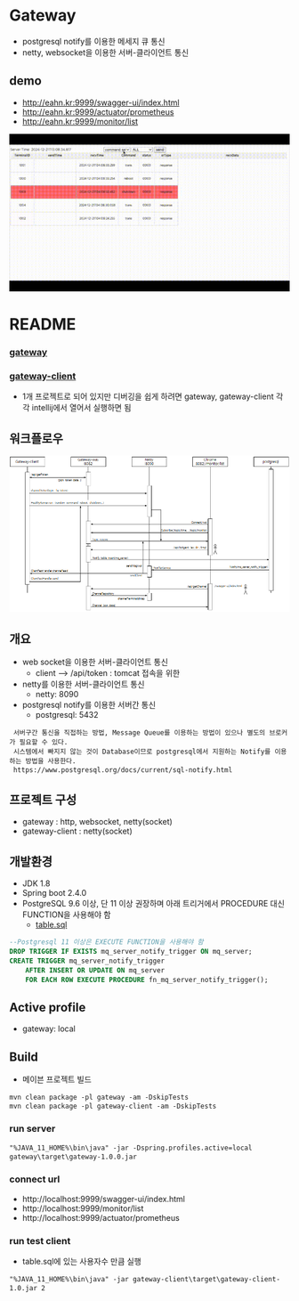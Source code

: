 # Gateway
* postgresql notify를 이용한 메세지 큐 통신
* netty, websocket을 이용한 서버-클라이언트 통신


## demo
* http://eahn.kr:9999/swagger-ui/index.html
* http://eahn.kr:9999/actuator/prometheus
* http://eahn.kr:9999/monitor/list

![tomcat-ws-netty.gif](doc/tomcat-ws-netty.gif)

# README
### [gateway](gateway/README.md)
### [gateway-client](gateway-client/README.md)
* 1개 프로젝트로 되어 있지만 디버깅을 쉽게 하려면 gateway, gateway-client 각각 intellij에서 열어서 실행하면 됨

## 워크플로우
![workflow.png](doc/workflow.png)


## 개요
* web socket을 이용한 서버-클라이언트 통신
  * client --> /api/token : tomcat 접속을 위한 
* netty를 이용한 서버-클라이언트 통신
  * netty: 8090
* postgresql notify를 이용한 서버간 통신
  * postgresql: 5432
```text
 서버구간 통신을 직접하는 방법, Message Queue를 이용하는 방법이 있으나 별도의 브로커가 필요할 수 있다.
 시스템에서 빠지지 않는 것이 Database이므로 postgresql에서 지원하는 Notify를 이용하는 방법을 사용한다.
 https://www.postgresql.org/docs/current/sql-notify.html
```

## 프로젝트 구성
* gateway : http, websocket, netty(socket)
* gateway-client : netty(socket)


## 개발환경
* JDK 1.8
* Spring boot 2.4.0
* PostgreSQL 9.6 이상, 단 11 이상 권장하며 아래 트리거에서 PROCEDURE 대신 FUNCTION을 사용해야 함
  * [table.sql](gateway/src/main/resources/sql/table.sql)
```sql
--Postgresql 11 이상은 EXECUTE FUNCTION을 사용해야 함
DROP TRIGGER IF EXISTS mq_server_notify_trigger ON mq_server;
CREATE TRIGGER mq_server_notify_trigger
    AFTER INSERT OR UPDATE ON mq_server
    FOR EACH ROW EXECUTE PROCEDURE fn_mq_server_notify_trigger();
```


## Active profile
* gateway: local


## Build
* 메이븐 프로젝트 빌드
```
mvn clean package -pl gateway -am -DskipTests
mvn clean package -pl gateway-client -am -DskipTests
```

### run server
```text
"%JAVA_11_HOME%\bin\java" -jar -Dspring.profiles.active=local gateway\target\gateway-1.0.0.jar
```

### connect url
* http://localhost:9999/swagger-ui/index.html
* http://localhost:9999/monitor/list
* http://localhost:9999/actuator/prometheus

### run test client
  * table.sql에 있는 사용자수 만큼 실행
```text
"%JAVA_11_HOME%\bin\java" -jar gateway-client\target\gateway-client-1.0.jar 2
```